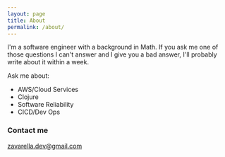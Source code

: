 ```yaml
---
layout: page
title: About
permalink: /about/
---
```


I'm a software engineer with a background in Math.
If you ask me one of those questions I can't answer and I give you a bad answer, I'll probably write about it within a week.

Ask me about:

- AWS/Cloud Services
- Clojure
- Software Reliability
- CICD/Dev Ops

### Contact me

[zavarella.dev@gmail.com](mailto:zavarella.dev@gmail.com)
